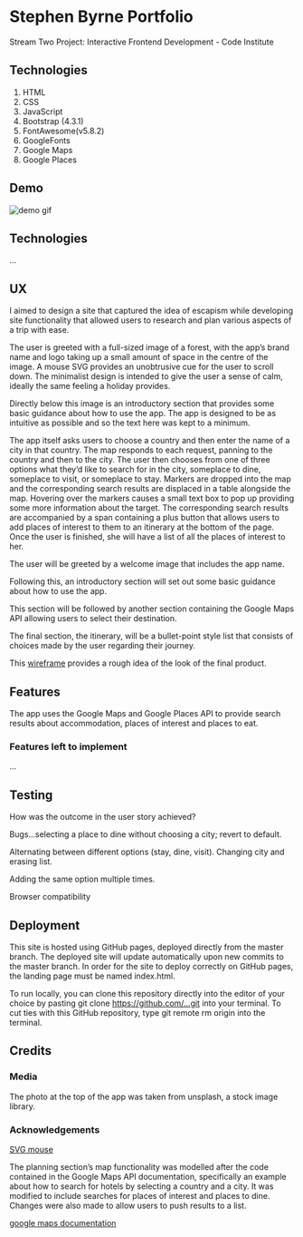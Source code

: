 # Stephen Byrne Portfolio

Stream Two Project: Interactive Frontend Development - Code Institute 

## Technologies
1. HTML
2. CSS
3. JavaScript
4. Bootstrap (4.3.1)
5. FontAwesome(v5.8.2)
6. GoogleFonts
7. Google Maps
8. Google Places


## Demo

![demo gif](https://github.com/stiofanEimeid/travel-app/blob/master/assets/images/ezgif.com-optimize.gif "demo gif")

## Technologies

...

## UX

I aimed to design a site that captured the idea of escapism while developing site functionality that allowed users to research and plan various aspects of a trip with ease. 

The user is greeted with a full-sized image of a forest, with the app’s brand name and logo taking up a small amount of space in the centre of the image. A mouse SVG provides an unobtrusive cue for the user to scroll down. The minimalist design is intended to give the user a sense of calm, ideally the same feeling a holiday provides. 

Directly below this image is an introductory section that provides some basic guidance about how to use the app. The app is designed to be as intuitive as possible and so the text here was kept to a minimum. 

The app itself asks users to choose a country and then enter the name of a city in that country. The map responds to each request, panning to the country and then to the city. The user then chooses from one of three options what they’d like to search for in the city, someplace to dine, someplace to visit, or someplace to stay. Markers are dropped into the map and the corresponding search results are displaced in a table alongside the map. Hovering over the markers causes a small text box to pop up providing some more information about the target. The corresponding search results are accompanied by a span containing a plus button that allows users to add places of interest to them to an itinerary at the bottom of the page. Once the user is finished, she will have a list of all the places of interest to her. 

The user will be greeted by a welcome image that includes the app name. 

Following this, an introductory section will set out some basic guidance about how to use the app. 

This section will be followed by another section containing the Google Maps API allowing users to select their destination. 

The final section, the itinerary, will be a bullet-point style list that consists of choices made by the user regarding their journey.

This [wireframe](https://github.com/stiofanEimeid/travel-app/blob/master/assets/wireframes/TA-wireframe.jpeg "wireframe") provides a rough idea of the look of the final product. 


## Features

The app uses the Google Maps and Google Places API to provide search results about accommodation, places of interest and places to eat. 

### Features left to implement 

...


## Testing

How was the outcome in the user story achieved?

Bugs…selecting a place to dine without choosing a city; revert to default.

Alternating between different options (stay, dine, visit). Changing city and erasing list. 

Adding the same option multiple times. 

Browser compatibility 

## Deployment

This site is hosted using GitHub pages, deployed directly from the master branch. The deployed site will update automatically upon new commits to the master branch. In order for the site to deploy correctly on GitHub pages, the landing page must be named index.html.

To run locally, you can clone this repository directly into the editor of your choice by pasting git clone https://github.com/...git into your terminal. To cut ties with this GitHub repository, type git remote rm origin into the terminal.
 
## Credits

### Media

The photo at the top of the app was taken from unsplash, a stock image library. 

### Acknowledgements

[SVG mouse](https://codepen.io/matchboxhero/pen/gGdJYo "SVG mouse")

The planning section’s map functionality was modelled after the code contained in the Google Maps API documentation, specifically an example about how to search for hotels by selecting a country and a city. It was modified to include searches for places of interest and places to dine. Changes were also made to allow users to push results to a list. 

[google maps documentation](https://developers.google.com/maps/documentation/javascript/examples/places-autocomplete-hotelsearch "google maps documentation")


